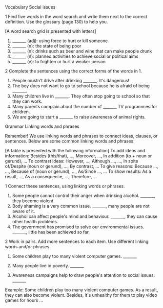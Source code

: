 Vocabulary
Social issues

1 Find five words in the word search and write them next to the correct definition. Use the glossary (page 130) to help you.

[A word search grid is presented with letters]

1. _______ (adj): using force to hurt or kill someone
2. _______ (n): the state of being poor
3. _______ (n): drinks such as beer and wine that can make people drunk
4. _______ (n): planned activities to achieve social or political aims
5. _______ (v): to frighten or hurt a weaker person

2 Complete the sentences using the correct forms of the words in 1.

1. People mustn't drive after drinking _______. It's dangerous!
2. The boy does not want to go to school because he is afraid of being _______.
3. Many children live in _______. They often stop going to school so that they can work.
4. Many parents complain about the number of _______ TV programmes for children.
5. We are going to start a _______ to raise awareness of animal rights.

Grammar
Linking words and phrases

Remember!
We use linking words and phrases to connect ideas, clauses, or sentences.
Below are some common linking words and phrases:

[A table is presented with the following information]
To add ideas and information: Besides (this/that), ..., Moreover, ..., In addition (to + noun or gerund), ...
To contrast ideas: However, ..., Although ..., ..., In spite of/Despite (noun or gerund), ..., By contrast, ...
To give reasons: Because ..., ..., Because of (noun or gerund), ..., As/Since ..., ...
To show results: As a result, ..., As a consequence, ..., Therefore, ...

1 Connect these sentences, using linking words or phrases.
1. Some people cannot control their anger when drinking alcohol. _______, they become violent.
2. Body shaming is a very common issue. _______, many people are not aware of it.
3. Alcohol can affect people's mind and behaviour. _______, they can cause other health problems.
4. The government has promised to solve our environmental issues. _______, little has been achieved so far.

2 Work in pairs. Add more sentences to each item. Use different linking words and/or phrases.

1. Some children play too many violent computer games. _______

2. Many people live in poverty. _______

3. Awareness campaigns help to draw people's attention to social issues. _______

Example: Some children play too many violent computer games. As a result, they can also become violent. Besides, it's unhealthy for them to play video games for hours ...